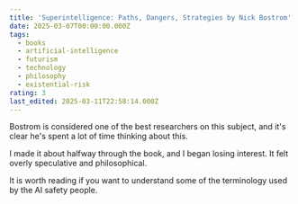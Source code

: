 ```yaml
---
title: 'Superintelligence: Paths, Dangers, Strategies by Nick Bostrom'
date: 2025-03-07T00:00:00.000Z
tags:
  - books
  - artificial-intelligence
  - futurism
  - technology
  - philosophy
  - existential-risk
rating: 3
last_edited: 2025-03-11T22:58:14.000Z
---
```

Bostrom is considered one of the best researchers on this subject, and it's clear he's spent a lot of time thinking about this.

I made it about halfway through the book, and I began losing interest. It felt overly speculative and philosophical.

It is worth reading if you want to understand some of the terminology used by the AI safety people.
